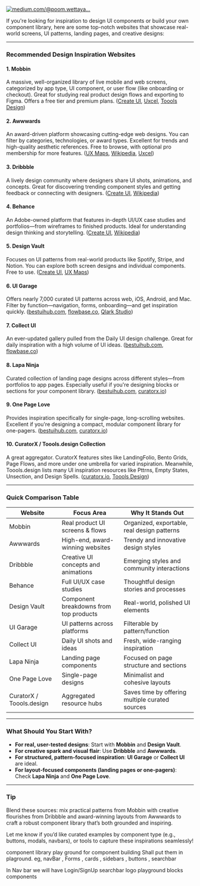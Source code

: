 [![medium.com/@poom.wettaya...](https://images.openai.com/thumbnails/url/6nZpbnicu1mUUVJSUGylr5-al1xUWVCSmqJbkpRnoJdeXJJYkpmsl5yfq5-Zm5ieWmxfaAuUsXL0S7F0Tw5Kc46ICPLNyUx0CvCtNMnxDXKr8AhLMTSPME8tT_YsCjWItDQO9jKKTzPKK84McQzLTs0uNI6qKkpXKwYAu6spKA)](https://medium.com/%40poom.wettayakorn/my-go-to-design-inspiration-libraries-13f9133dcb75)

If you're looking for inspiration to design UI components or build your own component library, here are some top-notch websites that showcase real-world screens, UI patterns, landing pages, and creative designs:

---

### Recommended Design Inspiration Websites

#### 1. **Mobbin**

A massive, well-organized library of live mobile and web screens, categorized by app type, UI component, or user flow (like onboarding or checkout). Great for studying real product design flows and exporting to Figma. Offers a free tier and premium plans. ([Create UI][1], [Uxcel][2], [Toools Design][3])

#### 2. **Awwwards**

An award-driven platform showcasing cutting-edge web designs. You can filter by categories, technologies, or award types. Excellent for trends and high-quality aesthetic references. Free to browse, with optional pro membership for more features. ([UX Maps][4], [Wikipedia][5], [Uxcel][2])

#### 3. **Dribbble**

A lively design community where designers share UI shots, animations, and concepts. Great for discovering trending component styles and getting feedback or connecting with designers. ([Create UI][1], [Wikipedia][6])

#### 4. **Behance**

An Adobe-owned platform that features in-depth UI/UX case studies and portfolios—from wireframes to finished products. Ideal for understanding design thinking and storytelling. ([Create UI][1], [Wikipedia][7])

#### 5. **Design Vault**

Focuses on UI patterns from real-world products like Spotify, Stripe, and Notion. You can explore both screen designs and individual components. Free to use. ([Create UI][1], [UX Maps][4])

#### 6. **UI Garage**

Offers nearly 7,000 curated UI patterns across web, iOS, Android, and Mac. Filter by function—navigation, forms, onboarding—and get inspiration quickly. ([bestuihub.com][8], [flowbase.co][9], [Qlark Studio][10])

#### 7. **Collect UI**

An ever-updated gallery pulled from the Daily UI design challenge. Great for daily inspiration with a high volume of UI ideas. ([bestuihub.com][8], [flowbase.co][9])

#### 8. **Lapa Ninja**

Curated collection of landing page designs across different styles—from portfolios to app pages. Especially useful if you're designing blocks or sections for your component library. ([bestuihub.com][8], [curatorx.io][11])

#### 9. **One Page Love**

Provides inspiration specifically for single-page, long-scrolling websites. Excellent if you're designing a compact, modular component library for one-pagers. ([bestuihub.com][8], [curatorx.io][11])

#### 10. **CuratorX / Toools.design Collection**

A great aggregator. CuratorX features sites like LandingFolio, Bento Grids, Page Flows, and more under one umbrella for varied inspiration. Meanwhile, Toools.design lists many UI inspiration resources like Pttrns, Empty States, Unsection, and Design Spells. ([curatorx.io][11], [Toools Design][3])

---

### Quick Comparison Table

| Website                  | Focus Area                             | Why It Stands Out                               |
| ------------------------ | -------------------------------------- | ----------------------------------------------- |
| Mobbin                   | Real product UI screens & flows        | Organized, exportable, real design patterns     |
| Awwwards                 | High-end, award-winning websites       | Trendy and innovative design styles             |
| Dribbble                 | Creative UI concepts and animations    | Emerging styles and community interactions      |
| Behance                  | Full UI/UX case studies                | Thoughtful design stories and processes         |
| Design Vault             | Component breakdowns from top products | Real-world, polished UI elements                |
| UI Garage                | UI patterns across platforms           | Filterable by pattern/function                  |
| Collect UI               | Daily UI shots and ideas               | Fresh, wide-ranging inspiration                 |
| Lapa Ninja               | Landing page components                | Focused on page structure and sections          |
| One Page Love            | Single-page designs                    | Minimalist and cohesive layouts                 |
| CuratorX / Toools.design | Aggregated resource hubs               | Saves time by offering multiple curated sources |

---

### What Should You Start With?

* **For real, user-tested designs**: Start with **Mobbin** and **Design Vault**.
* **For creative spark and visual flair**: Use **Dribbble** and **Awwwards**.
* **For structured, pattern-focused inspiration**: **UI Garage** or **Collect UI** are ideal.
* **For layout-focused components (landing pages or one-pagers)**: Check **Lapa Ninja** and **One Page Love**.

---

### Tip

Blend these sources: mix practical patterns from Mobbin with creative flourishes from Dribbble and award-winning layouts from Awwwards to craft a robust component library that’s both grounded and inspiring.

Let me know if you’d like curated examples by component type (e.g., buttons, modals, navbars), or tools to capture these inspirations seamlessly!

[1]: https://www.createui.co/blog/top-25-ui-inspiration-sites-in-2025?utm_source=chatgpt.com "Top 25 UI Inspiration Sites in 2025  - Create UI Blog"
[2]: https://uxcel.com/blog/best-resources-for-design-inspiration?utm_source=chatgpt.com "Top 7 Resources for UX/UI Designers for Meaningful Design Inspiration | Uxcel"
[3]: https://www.toools.design/ui-web-design-inspiration-websites?utm_source=chatgpt.com "120+ Design Inspiration Sites for UI, Web, Graphic & Branding – Toools.design"
[4]: https://uxmaps.co/blog/best-ui-inspiration-sites?utm_source=chatgpt.com "8 Best UI Inspiration Sites You Should Know About In 2025"
[5]: https://en.wikipedia.org/wiki/Awwwards?utm_source=chatgpt.com "Awwwards"
[6]: https://en.wikipedia.org/wiki/Dribbble?utm_source=chatgpt.com "Dribbble"
[7]: https://en.wikipedia.org/wiki/Behance?utm_source=chatgpt.com "Behance"
[8]: https://www.bestuihub.com/blog/top-10-ui-inspiration-sites-to-spark-your-creativity-in-2025?utm_source=chatgpt.com "Top 10 UI Inspiration Sites to Spark Your Creativity in 2025 - BestUI Hub"
[9]: https://www.flowbase.co/blog/top-20-ui-inspiration-sites-2023?utm_source=chatgpt.com "Top 20 UI Inspiration Sites | Flowbase"
[10]: https://www.qlark.studio/best-ui-ux-design-websites/?utm_source=chatgpt.com "Best websites for UI/UX Design Inspiration - Qlark Studio"
[11]: https://www.curatorx.io/inspiration?utm_source=chatgpt.com "CuratorX | Library for creative minds"


































component library 
play ground for component building
Shall put them in plaground.
eg, navBar , Forms , cards , sidebars , buttons , searchbar
<!-- future eg : organizers grid , flexbox  -->

In Nav bar we will have 
Login/SignUp
searchbar
logo
playground
blocks 
components


